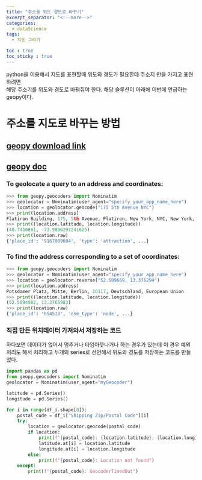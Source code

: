 ```yaml
---
title: "주소를 위도 경도로 바꾸기"
excerpt_separator: "<!--more-->"
categories:
  - dataScience
tags:
  - 지도 그리기

toc : true
toc_sticky : true
---
```


python을 이용해서 지도를 표현할때 위도와 경도가 필요한데 주소지 만을 가지고 표현하려면     
해당 주소기를 위도와 경도로 바꿔줘야 한다. 해당 솔루션이 아래에 이번에 언급하는 geopy이다. 

# 주소를 지도로 바꾸는 방법
## [geopy download link](https://pypi.org/project/geopy/)
## [geopy doc](https://geopy.readthedocs.io/en/stable/)

### To geolocate a query to an address and coordinates:
``` python
>>> from geopy.geocoders import Nominatim
>>> geolocator = Nominatim(user_agent="specify_your_app_name_here")
>>> location = geolocator.geocode("175 5th Avenue NYC")
>>> print(location.address)
Flatiron Building, 175, 5th Avenue, Flatiron, New York, NYC, New York, ...
>>> print((location.latitude, location.longitude))
(40.7410861, -73.9896297241625)
>>> print(location.raw)
{'place_id': '9167009604', 'type': 'attraction', ...}
```

### To find the address corresponding to a set of coordinates:
```python
>>> from geopy.geocoders import Nominatim
>>> geolocator = Nominatim(user_agent="specify_your_app_name_here")
>>> location = geolocator.reverse("52.509669, 13.376294")
>>> print(location.address)
Potsdamer Platz, Mitte, Berlin, 10117, Deutschland, European Union
>>> print((location.latitude, location.longitude))
(52.5094982, 13.3765983)
>>> print(location.raw)
{'place_id': '654513', 'osm_type': 'node', ...}
```

### 직접 만든 위치데이터 가져와서 저장하는 코드
하다보면 데이터가 없어서 멈추거나 타임아웃나거나 하는 경우가 있는데 이 경우
예외 처리도 해서 처리하고 두개의 series로 선언해서 위도와 경도를 저장하는 코드를 만들었다.

```python
import pandas as pd
from geopy.geocoders import Nominatim
geolocator = Nominatim(user_agent="myGeocoder")

latitude = pd.Series()
longitude = pd.Series()

for i in range(df_i.shape[0]):
    postal_code = df_i["Shipping Zip/Postal Code"][i]
    try:
        location = geolocator.geocode(postal_code)
        if location:
            print(f"{postal_code}: {location.latitude}, {location.longitude}")
            latitude.at[i] = location.latitude
            longitude.at[i] = location.longitude
        else:
            print(f"{postal_code}: Location not found")
    except:
        print(f"{postal_code}: GeocoderTimedOut")
```
